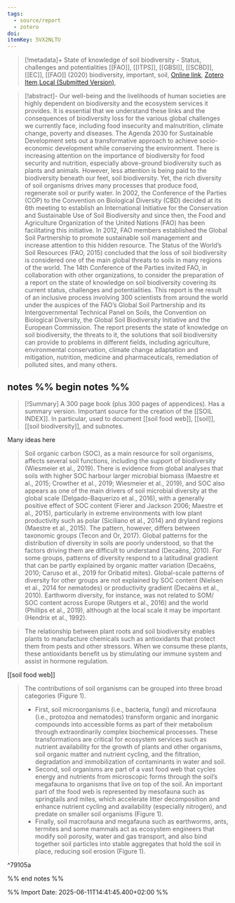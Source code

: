 ```yaml
---
tags:
  - source/report
  - zotero
doi: 
itemKey: 5VX2NLTU
---
```

>[!metadata]+
> State of knowledge of soil biodiversity - Status, challenges and potentialities
> [[FAO]], [[ITPS]], [[GBSI]], [[SCBD]], [[EC]], 
> [[FAO]] (2020)
> biodiversity, important, soil, 
> [Online link](http://www.fao.org/documents/card/en/c/cb1928en), [Zotero Item](zotero://select/library/items/5VX2NLTU),[Local (Submitted Version)](file://C:/Users/aburg/Documents/references/zotero/storage/LL57S7CQ/FAO2020_Stateknowledge.pdf), 


>[!abstract]-
>Our well-being and the livelihoods of human societies are highly dependent on biodiversity and the ecosystem services it provides. It is essential that we understand these links and the consequences of biodiversity loss for the various global challenges we currently face, including food insecurity and malnutrition, climate change, poverty and diseases. The Agenda 2030 for Sustainable Development sets out a transformative approach to achieve socio-economic development while conserving the environment.  There is increasing attention on the importance of biodiversity for food security and nutrition, especially above-ground biodiversity such as plants and animals. However, less attention is being paid to the biodiversity beneath our feet, soil biodiversity. Yet, the rich diversity of soil organisms drives many processes that produce food, regenerate soil or purify water.  In 2002, the Conference of the Parties (COP) to the Convention on Biological Diversity (CBD) decided at its 6th meeting to establish an International Initiative for the Conservation and Sustainable Use of Soil Biodiversity and since then, the Food and Agriculture Organization of the United Nations (FAO) has been facilitating this initiative. In 2012, FAO members established the Global Soil Partnership to promote sustainable soil management and increase attention to this hidden resource. The Status of the World’s Soil Resources (FAO, 2015) concluded that the loss of soil biodiversity is considered one of the main global threats to soils in many regions of the world.  The 14th Conference of the Parties invited FAO, in collaboration with other organizations, to consider the preparation of a report on the state of knowledge on soil biodiversity covering its current status, challenges and potentialities. This report is the result of an inclusive process involving 300 scientists from around the world under the auspices of the FAO’s Global Soil Partnership and its Intergovernmental Technical Panel on Soils, the Convention on Biological Diversity, the Global Soil Biodiversity Initiative and the European Commission. The report presents the state of knowledge on soil biodiversity, the threats to it, the solutions that soil biodiversity can provide to problems in different fields, including agriculture, environmental conservation, climate change adaptation and mitigation, nutrition, medicine and pharmaceuticals, remediation of polluted sites, and many others.

## notes %% begin notes %% 
>[!Summary]
>A 300 page book (plus 300 pages of appendices).
> Has a summary version.
> Important source for the creation of the [[SOIL INDEX]].
> In particular, used to document [[soil food web]], [[soil]], [[soil biodiversity]], and subnotes.

Many ideas here
> Soil organic carbon (SOC), as a main resource for soil organisms, affects several soil functions, including the support of biodiversity (Wiesmeier et al., 2019). There is evidence from global analyses that soils with higher SOC harbour larger microbial biomass (Maestre et al., 2015; Crowther et al., 2019; Wiesmeier et al., 2019), and SOC also appears as one of the main drivers of soil microbial diversity at the global scale (Delgado-Baquerizo et al., 2016), with a generally positive effect of SOC content (Fierer and Jackson 2006; Maestre et al., 2015), particularly in extreme environments with low plant productivity such as polar (Siciliano et al., 2014) and dryland regions (Maestre et al., 2015). The pattern, however, differs between taxonomic groups (Tecon and Or, 2017). Global patterns for the distribution of diversity in soils are poorly understood, so that the factors driving them are difficult to understand (Decaëns, 2010). For some groups, patterns of diversity respond to a latitudinal gradient that can be partly explained by organic matter variation (Decaëns, 2010; Caruso et al., 2019 for Oribatid mites). Global-scale patterns of diversity for other groups are not explained by SOC content (Nielsen et al., 2014 for nematodes) or productivity gradient (Decaëns et al., 2010). Earthworm diversity, for instance, was not related to SOM/ SOC content across Europe (Rutgers et al., 2016) and the world (Phillips et al., 2019), although at the local scale it may be important (Hendrix et al., 1992).


>The relationship between plant roots and soil biodiversity enables plants to manufacture chemicals such as antioxidants that protect them from pests and other stressors. When we consume these plants, these antioxidants benefit us by stimulating our immune system and assist in hormone regulation.

[[soil food web]]
> The contributions of soil organisms can be grouped into three broad categories (Figure 1). 
> - First, soil microorganisms (i.e., bacteria, fungi) and microfauna (i.e., protozoa and nematodes) transform organic and inorganic compounds into accessible forms as part of their metabolism through extraordinarily complex biochemical processes. These transformations are critical for ecosystem services such as nutrient availability for the growth of plants and other organisms, soil organic matter and nutrient cycling, and the filtration, degradation and immobilization of contaminants in water and soil.
> - Second, soil organisms are part of a vast food web that cycles energy and nutrients from microscopic forms through the soil’s megafauna to organisms that live on top of the soil. An important part of the food web is represented by mesofauna such as springtails and mites, which accelerate litter decomposition and enhance nutrient cycling and availability (especially nitrogen), and predate on smaller soil organisms (Figure 1). 
> - Finally, soil macrofauna and megafauna such as earthworms, ants, termites and some mammals act as ecosystem engineers that modify soil porosity, water and gas transport, and also bind together soil particles into stable aggregates that hold the soil in place, reducing soil erosion (Figure 1).

^79105a

%% end notes %%

%% Import Date: 2025-06-11T14:41:45.400+02:00 %%
